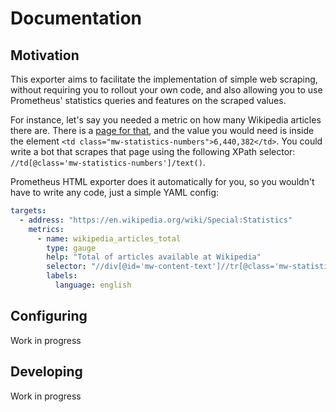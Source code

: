 # Documentation

## Motivation
This exporter aims to facilitate the implementation of simple web scraping, without requiring you to rollout your own code, and also allowing you to use Prometheus' statistics queries and features on the scraped values.

For instance, let's say you needed a metric on how many Wikipedia articles there are. There is a [page for that](https://en.wikipedia.org/wiki/Special:Statistics), and the value you would need is inside the element `<td class="mw-statistics-numbers">6,440,382</td>`. You could write a bot that scrapes that page using the following XPath selector: `//td[@class='mw-statistics-numbers']/text()`.

Prometheus HTML exporter does it automatically for you, so you wouldn't have to write any code, just a simple YAML config:

```yaml
targets:
  - address: "https://en.wikipedia.org/wiki/Special:Statistics"
    metrics:
      - name: wikipedia_articles_total
        type: gauge
        help: "Total of articles available at Wikipedia"
        selector: "//div[@id='mw-content-text']//tr[@class='mw-statistics-articles']/td[@class='mw-statistics-numbers']/text()"
        labels:
          language: english
```

## Configuring
Work in progress

## Developing
Work in progress

